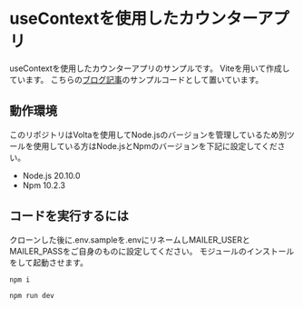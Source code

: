 # useContextを使用したカウンターアプリ

useContextを使用したカウンターアプリのサンプルです。
Viteを用いて作成しています。
こちらの[ブログ記事](https://www.saga-web-engineer-blog.com/posts/counter-usecontext)のサンプルコードとして置いています。

## 動作環境

このリポジトリはVoltaを使用してNode.jsのバージョンを管理しているため別ツールを使用している方はNode.jsとNpmのバージョンを下記に設定してください。

- Node.js 20.10.0
- Npm 10.2.3

## コードを実行するには

クローンした後に.env.sampleを.envにリネームしMAILER_USERとMAILER_PASSをご自身のものに設定してください。
モジュールのインストールをして起動させます。
```bash
npm i
```

```bash
npm run dev
```
